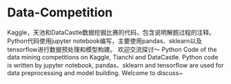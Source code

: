 # Data-Competition
Kaggle，天池和DataCastle数据挖掘比赛的代码，包含说明解题过程的注释。
Python代码使用jupyter notebook编写，主要使用pandas、sklearn以及tensorflow进行数据预处理和模型构建。
欢迎交流探讨～
Python Code of the data mining competitions on Kaggle, Tianchi and DataCastle.
Python code is written by jupyter notebook, pandas、sklearn and tensorflow are used for data preprocessing and model building.
Welcome to discuss~
